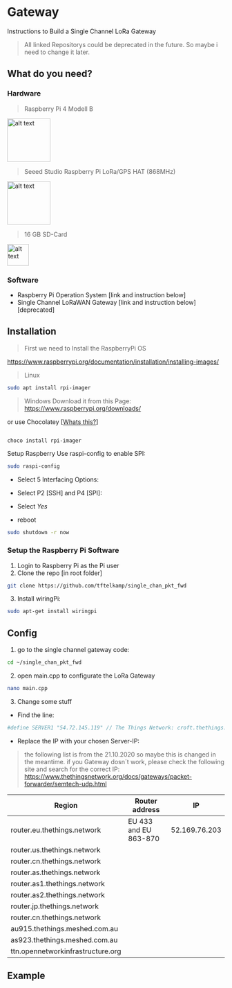 # Gateway

Instructions to Build a Single Channel LoRa Gateway

> All linked Repositorys could be deprecated in the future. So maybe i need to change it later.  

## What do you need?
### Hardware

> Raspberry Pi 4 Modell B

<img src="https://github.com/darthkali/LoRa_Node_Gateway/blob/main/Assets/Images/raspberryPi_4.jpg" alt="alt text" width="100" >

> Seeed Studio Raspberry Pi LoRa/GPS HAT (868MHz)

<img src="https://github.com/darthkali/LoRa_Node_Gateway/blob/main/Assets/Images/LoRaHAT_RaspberryPi.jpg" alt="alt text" width="100" >

> 16 GB SD-Card

<img src="https://github.com/darthkali/LoRa_Node_Gateway/blob/main/Assets/Images/SD-Card-16.jpg" alt="alt text" width="50" >

### Software

- Raspberry Pi Operation System [link and instruction below]
- Single Channel LoRaWAN Gateway [link and instruction below] [deprecated]



## Installation
> First we need to Install the RaspberryPi OS

https://www.raspberrypi.org/documentation/installation/installing-images/

> Linux
```bash
sudo apt install rpi-imager
```

> Windows
Download it from this Page:
https://www.raspberrypi.org/downloads/

or use Chocolatey [[Whats this?](https://chocolatey.org/why-chocolatey)]
```bash

choco install rpi-imager
```
Setup Raspberry
Use raspi-config to enable SPI:


```bash
sudo raspi-config
```

- Select 5 Interfacing Options:
- Select P2 [SSH] and P4 [SPI]:
- Select *Yes*

- reboot

```bash
sudo shutdown -r now
```

### Setup the Raspberry Pi Software



1) Login to Raspberry Pi as the Pi user
2) Clone the repo [in root folder]
```bash
git clone https://github.com/tftelkamp/single_chan_pkt_fwd
```
3) Install wiringPi:

```bash
sudo apt-get install wiringpi
```


## Config
1) go to the single channel gateway code:

```bash
cd ~/single_chan_pkt_fwd
```

2) open main.cpp to configurate the LoRa Gateway
```bash
nano main.cpp
```

3) Change some stuff
- Find the line:
```bash
#define SERVER1 "54.72.145.119" // The Things Network: croft.thethings.girovito.nl
```

- Replace the IP with your chosen Server-IP:
> the following list is from the 21.10.2020 so maybe this is changed in the meantime. if you Gateway dosn´t work, please check the following site and search for the correct IP: https://www.thethingsnetwork.org/docs/gateways/packet-forwarder/semtech-udp.html

| Region                      | Router address        | IP            |
|-----------------------------|-----------------------|---------------|
| router.eu.thethings.network | EU 433 and EU 863-870 | 52.169.76.203 |
| router.us.thethings.network |                       |               |
| router.cn.thethings.network |                       |               |
| router.as.thethings.network |                       |               |
| router.as1.thethings.network |                       |               |
| router.as2.thethings.network |                       |               |
| router.jp.thethings.network |                       |               |
| router.cn.thethings.network |                       |               |
| au915.thethings.meshed.com.au |                       |               |
| as923.thethings.meshed.com.au  |                       |               |
| ttn.opennetworkinfrastructure.org  |                       |               |




## Example
